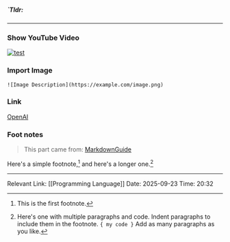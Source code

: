 ##### `Tldr: 
---
### Show YouTube Video
[![test](https://markdown-videos-api.jorgenkh.no/youtube/dQw4w9WgXcQ)](https://youtu.be/dQw4w9WgXcQ)

### Import Image
`![Image Description](https://example.com/image.png)`

### Link
[OpenAI](https://www.openai.com)


### Foot notes
> This part came from: [MarkdownGuide](https://www.markdownguide.org/extended-syntax/#fnref:1)

Here's a simple footnote,[^1] and here's a longer one.[^bignote]

[^1]: This is the first footnote.

[^bignote]: Here's one with multiple paragraphs and code.
    Indent paragraphs to include them in the footnote.
    `{ my code }`
    Add as many paragraphs as you like.


---
Relevant Link: [[Programming Language]]
Date: 2025-09-23 
Time: 20:32